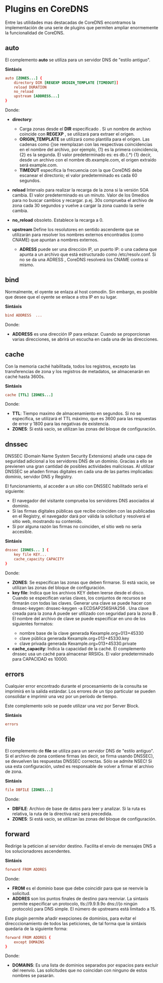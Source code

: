# Plugins en CoreDNS

Entre las utilidades mas destacadas de CoreDNS encontramos la implementación de una serie de plugins que permiten ampliar enormemente la funcionalidad de CoreDNS.

## auto

El complemento **auto** se utiliza para un servidor DNS de "estilo antiguo". 

**Sintáxis**

```conf
auto [ZONES...] {
    directory DIR [REGEXP ORIGIN_TEMPLATE [TIMEOUT]]
    reload DURATION
    no_reload
    upstream [ADDRESS...]
}
```

Donde:

* **directory**: 
    * Carga zonas desde el **DIR** especificado . Si un nombre de archivo coincide con **REGEXP** , se utilizará para extraer el origen. 
    * **ORIGIN_TEMPLATE** se utilizará como plantilla para el origen. Las cadenas como {<number>}se reemplazan con las respectivas coincidencias en el nombre del archivo, por ejemplo, {1} es la primera coincidencia, {2} es la segunda. El valor predeterminado es: es db\.(.*) {1} decir, desde un archivo con el nombre db.example.com, el origen extraído será example.com. 
    * **TIMEOUT** especifica la frecuencia con la que CoreDNS debe escanear el directorio; el valor predeterminado es cada 60 segundos.

* **reload** Intervalo para realizar la recarga de la zona si la versión SOA cambia. El valor predeterminado es un minuto. Valor de los 0medios para no buscar cambios y recargar. p.ej. 30s comprueba el archivo de zona cada 30 segundos y vuelve a cargar la zona cuando la serie cambia.

* **no_reload** obsoleto. Establece la recarga a 0.

* **upstream** Define los resolutores en sentido ascendente que se utilizarán para resolver los nombres externos encontrados (como CNAME) que apuntan a nombres externos. 
    * **ADRESS** puede ser una dirección IP, un puerto IP: o una cadena que apunta a un archivo que está estructurado como /etc/resolv.conf. Si no se da una ADRESS , CoreDNS resolverá los CNAME contra sí mismo.

## bind

Normalmente, el oyente se enlaza al host comodín. Sin embargo, es posible que desee que el oyente se enlace a otra IP en su lugar.

**Sintáxis**

```conf
bind ADDRESS  ...
```

Donde:
* **ADDRESS** es una dirección IP para enlazar. Cuando se proporcionan varias direcciones, se abrirá un escucha en cada una de las direcciones.

## cache

Con la memoria caché habilitada, todos los registros, excepto las transferencias de zona y los registros de metadatos, se almacenarán en caché hasta 3600s.

**Sintáxis**

```conf
cache [TTL] [ZONES...]
```

Donde:

* **TTL**: Tiempo maximo de almacenamiento en segundos. Si no se especifica, se utilizará el TTL máximo, que es 3600 para las respuestas de error y 1800 para las negativas de existencia.
* **ZONES**: Si está vacío, se utilizan las zonas del bloque de configuración.

## dnssec

DNSSEC (Domain Name System Security Extensions) añade una capa de seguridad adicional a los servidores DNS de un dominio. Gracias a ello se previenen una gran cantidad de posibles actividades maliciosas.
Al utilizar DNSSEC se añaden firmas digitales en cada una de las partes implicadas: dominio, servidor DNS y Registry.

El funcionamiento, al acceder a un sitio con DNSSEC habilitado sería el siguiente:
* El navegador del visitante comprueba los servidores DNS asociados al dominio.
* Si las firmas digitales públicas que recibe coinciden con las publicadas en el Registry, el navegador dará por válida la solicitud y resolverá el sitio web, mostrando su contenido.
* Si por alguna razón las firmas no coinciden, el sitio web no sería accesible.

**Sintáxis**

```conf
dnssec [ZONES... ] {
    key file KEY...
    cache_capacity CAPACITY
}
```

Donde:

* **ZONES**: Se especifican las zonas que deben firmarse. Si está vacío, se utilizan las zonas del bloque de configuración.
* **key file**: Indica que los archivos KEY deben leerse desde el disco. Cuando se especifican varias claves, los conjuntos de recursos se firmarán con todas las claves. Generar una clave se puede hacer con dnssec-keygen: dnssec-keygen -a ECDSAP256SHA256 <zonename>. Una clave creada para la zona A puede ser utilizado con seguridad para la zona B . El nombre del archivo de clave se puede especificar en uno de los siguientes formatos:
    * nombre base de la clave generada Kexample.org+013+45330
    * clave pública generada Kexample.org+013+45330.key
    * clave privada generada Kexample.org+013+45330.private
* **cache_capacity**: Indica la capacidad de la caché. El complemento dnssec usa un caché para almacenar RRSIGs. El valor predeterminado para CAPACIDAD es 10000.

## errors

Cualquier error encontrado durante el procesamiento de la consulta se imprimirá en la salida estándar. Los errores de un tipo particular se pueden consolidar e imprimir una vez por un período de tiempo.

Este complemento solo se puede utilizar una vez por Server Block.

**Sintáxis**

```conf
errors
```

## file

El complemento de **file** se utiliza para un servidor DNS de "estilo antiguo". Si el archivo de zona contiene firmas (es decir, se firma usando DNSSEC), se devuelven las respuestas DNSSEC correctas. Sólo se admite NSEC! Si usa esta configuración, usted es responsable de volver a firmar el archivo de zona.

**Sintáxis**

```conf
file DBFILE [ZONES...]
```

Donde:

* **DBFILE**: Archivo de base de datos para leer y analizar. Si la ruta es relativa, la ruta de la directiva raíz será precedida.
* **ZONES**: Si está vacío, se utilizan las zonas del bloque de configuración.

## forward

Redirige la peticion al servidor destino. Facilita el envío de mensajes DNS a los solucionadores ascendentes.

**Sintáxis**

```conf
forward FROM ADDRES
```

Donde:

* **FROM** es el dominio base que debe coincidir para que se reenvíe la solicitud.
* **ADDRES** son los puntos finales de destino para reenviar. La sintaxis permite especificar un protocolo, tls://9.9.9.9o dns://(o ningún protocolo) para DNS simple. El número de upstreams está limitado a 15.

Este plugin permite añadir exepciones de dominios, para evitar el direcccionamiento de todos las peticiones, de tal forma que la sintáxis quedaria de la siguiente forma:

```conf
forward FROM ADDRES {
    except DOMAINS
}
```

Donde:

* **DOMAINS**: Es una lista de dominios separados por espacios para excluir del reenvío. Las solicitudes que no coincidan con ninguno de estos nombres se pasarán.

